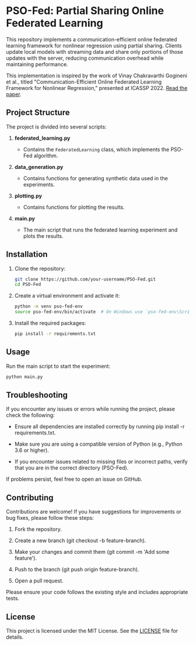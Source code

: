 # PSO-Fed: Partial Sharing Online Federated Learning

This repository implements a communication-efficient online federated learning framework for nonlinear regression using partial sharing. Clients update local models with streaming data and share only portions of those updates with the server, reducing communication overhead while maintaining performance.

This implementation is inspired by the work of Vinay Chakravarthi Gogineni et al., titled "Communication-Efficient Online Federated Learning Framework for Nonlinear Regression," presented at ICASSP 2022. [Read the paper](https://doi.org/10.1109/ICASSP43922.2022.9746228).

## Project Structure

The project is divided into several scripts:

1. **federated_learning.py**
   - Contains the `FederatedLearning` class, which implements the PSO-Fed algorithm.

2. **data_generation.py**
   - Contains functions for generating synthetic data used in the experiments.

3. **plotting.py**
   - Contains functions for plotting the results.

4. **main.py**
   - The main script that runs the federated learning experiment and plots the results.

## Installation

1. Clone the repository:
    ```bash
    git clone https://github.com/your-username/PSO-Fed.git
    cd PSO-Fed
    ```

2. Create a virtual environment and activate it:
    ```bash
    python -m venv pso-fed-env
    source pso-fed-env/bin/activate  # On Windows use `pso-fed-env\Scripts\activate`
    ```

3. Install the required packages:
    ```bash
    pip install -r requirements.txt
    ```

## Usage

Run the main script to start the experiment:
```bash
python main.py
```

## Troubleshooting

If you encounter any issues or errors while running the project, please check the following:

- Ensure all dependencies are installed correctly by running pip install -r requirements.txt.
  
- Make sure you are using a compatible version of Python (e.g., Python 3.6 or higher).
 
- If you encounter issues related to missing files or incorrect paths, verify that you are in the correct directory (PSO-Fed).

If problems persist, feel free to open an issue on GitHub.

## Contributing

Contributions are welcome! If you have suggestions for improvements or bug fixes, please follow these steps:

1. Fork the repository.

2. Create a new branch (git checkout -b feature-branch).

3. Make your changes and commit them (git commit -m 'Add some feature').

4. Push to the branch (git push origin feature-branch).

5. Open a pull request.

Please ensure your code follows the existing style and includes appropriate tests.

## License

This project is licensed under the MIT License. See the [LICENSE](LICENSE) file for details.
